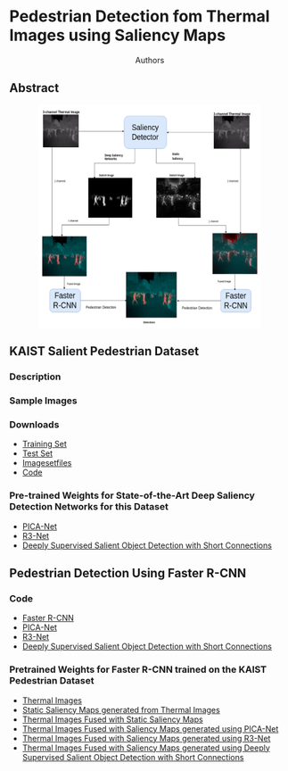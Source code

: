 
# Pedestrian Detection fom Thermal Images using Saliency Maps

<center>Authors</center>

## Abstract

<center>
<img src="Block_Diagram_Final_compact.png" width="400" height="400" align="center"/>
</center>


## KAIST Salient Pedestrian Dataset

### Description

### Sample Images

### Downloads
- [Training Set]()
- [Test Set]()
- [Imagesetfiles]()
- [Code]()

### Pre-trained Weights for State-of-the-Art Deep Saliency Detection Networks for this Dataset
- [PICA-Net]()
- [R3-Net]()
- [Deeply Supervised Salient Object Detection with Short Connections]()

## Pedestrian Detection Using Faster R-CNN

### Code

- [Faster R-CNN]() 
- [PICA-Net]()
- [R3-Net]()
- [Deeply Supervised Salient Object Detection with Short Connections]()

### Pretrained Weights for Faster R-CNN trained on the KAIST Pedestrian Dataset

- [Thermal Images]()
- [Static Saliency Maps generated from Thermal Images]()
- [Thermal Images Fused with Static Saliency Maps]()
- [Thermal Images Fused with Saliency Maps generated using PICA-Net]()
- [Thermal Images Fused with Saliency Maps generated using R3-Net]()
- [Thermal Images Fused with Saliency Maps generated using Deeply Supervised Salient Object Detection with Short Connections]()

